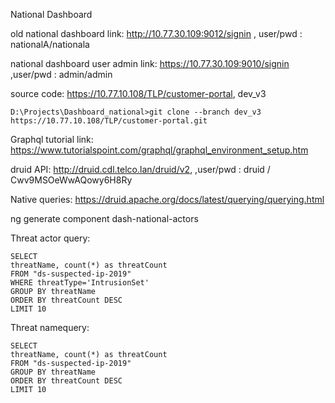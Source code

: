 National Dashboard



old national dashboard link: http://10.77.30.109:9012/signin , user/pwd : nationalA/nationala

national dashboard user admin link: https://10.77.30.109:9010/signin ,user/pwd : admin/admin

source code: https://10.77.10.108/TLP/customer-portal, dev_v3

```
D:\Projects\Dashboard_national>git clone --branch dev_v3 https://10.77.10.108/TLP/customer-portal.git
```

Graphql tutorial link: https://www.tutorialspoint.com/graphql/graphql_environment_setup.htm

druid API: http://druid.cdl.telco.lan/druid/v2, ,user/pwd : druid / Cwv9MSOeWwAQowy6H8Ry

Native queries: https://druid.apache.org/docs/latest/querying/querying.html





ng generate component dash-national-actors



Threat actor query: 

```
SELECT
threatName, count(*) as threatCount
FROM "ds-suspected-ip-2019"
WHERE threatType='IntrusionSet'
GROUP BY threatName
ORDER BY threatCount DESC
LIMIT 10

```

Threat namequery: 

```
SELECT
threatName, count(*) as threatCount
FROM "ds-suspected-ip-2019"
GROUP BY threatName
ORDER BY threatCount DESC
LIMIT 10
```


